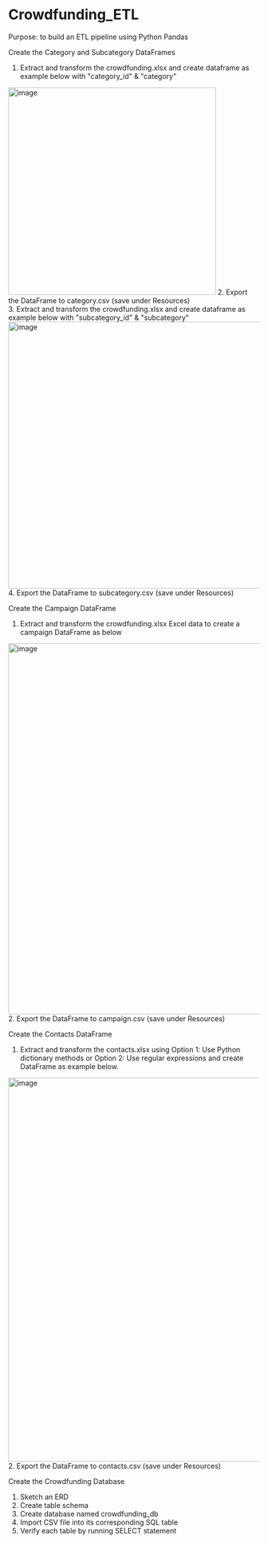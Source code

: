 # Crowdfunding_ETL
Purpose: to build an ETL pipeline using Python Pandas<br>

Create the Category and Subcategory DataFrames<br>
1. Extract and transform the crowdfunding.xlsx and create dataframe as example below with "category_id" & "category" <br>
<img width="416" alt="image" src="https://user-images.githubusercontent.com/118244319/224223230-6f0964ba-0748-4951-ac69-d0a89aa84611.png">
2. Export the DataFrame to category.csv (save under Resources) <br>
3. Extract and transform the crowdfunding.xlsx and create dataframe as example below with "subcategory_id" & "subcategory" <br>
<img width="535" alt="image" src="https://user-images.githubusercontent.com/118244319/224224068-a853b847-d7f5-435b-9149-8424d6b9a2a8.png">
4. Export the DataFrame to subcategory.csv (save under Resources) <br>


Create the Campaign DataFrame<br>
1. Extract and transform the crowdfunding.xlsx Excel data to create a campaign DataFrame as below <br> 
<img width="744" alt="image" src="https://user-images.githubusercontent.com/118244319/224224407-ea752648-ef28-4eec-a509-083f6755abf0.png">
2. Export the DataFrame to campaign.csv (save under Resources) <br>


Create the Contacts DataFrame<br>
1. Extract and transform the contacts.xlsx using Option 1: Use Python dictionary methods or Option 2: Use regular expressions and create DataFrame as example below. <br>
<img width="770" alt="image" src="https://user-images.githubusercontent.com/118244319/224224700-ad0e969f-6324-4468-9e4e-e604a5e32f99.png">
2. Export the DataFrame to contacts.csv (save under Resources) <br>


Create the Crowdfunding Database<br>
1. Sketch an ERD <br>
2. Create table schema<br>
3. Create database named crowdfunding_db<br>
4. Import CSV file into its corresponding SQL table <br>
5. Verify each table by running SELECT statement<br>
